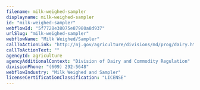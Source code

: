 ```yaml
---
filename: milk-weighed-sampler
displayname: milk-weighed-sampler
id: "milk-weighed-sampler"
webflowId: "5f7728e38075e87980a8d937"
urlSlug: "milk-weighed-sampler"
webflowName: "Milk Weighed/Sampler"
callToActionLink: "http://nj.gov/agriculture/divisions/md/prog/dairy.html"
callToActionText: ""
agencyId: agriculture
agencyAdditionalContext: "Division of Dairy and Commodity Regulation"
divisionPhone: "(609) 292-5648"
webflowIndustry: "Milk Weighed and Sampler"
licenseCertificationClassification: "LICENSE"
---
```

